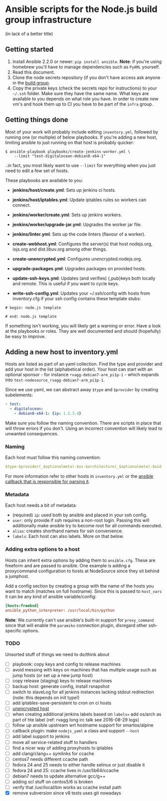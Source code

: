 # Ansible scripts for the Node.js build group infrastructure

(in lack of a better title)


## Getting started

1. Install Ansible 2.2.0 or newer: `pip install ansible`. **Note**: if you're
   using homebrew you'll have to manage dependencies such as `PyAML` yourself.
2. Read this document.
3. Clone the node secrets repository (if you don't have access ask anyone
   in the [build group](https://github.com/nodejs/build#people).
4. Copy the private keys (check the secrets repo for instructions) to your
   `~/.ssh` folder. Make sure they have the same name. What keys are available
   to you depends on what role you have. In order to create new vm's and hook
   them up to CI you have to be part of the `infra` group.


## Getting things done

Most of your work will probably include editing `inventory.yml`, followed by
running one (or multiple) of below playbooks. If you're adding a new host,
limiting ansible to just running on that host is probably quicker:

```console
$ ansible-playbook playbooks/create-jenkins-worker.yml \
    --limit "test-digitalocean-debian8-x64-1"
```

..in fact, you most likely want to use `--limit` for everything when you just
need to edit a few set of hosts.

These playbooks are available to you:

  - **jenkins/host/create.yml**: Sets up jenkins ci hosts.

  - **jenkins/host/iptables.yml**: Update iptables rules so workers can connect.

  - **jenkins/worker/create.yml**: Sets up jenkins workers.

  - **jenkins/worker/upgrade-jar.yml**: Upgrades the worker jar file.

  - **jenkins/linter.yml**: Sets up the code linters (flavour of a worker).

  - **create-webhost.yml**: Configures the server(s) that host nodejs.org,
                            iojs.org and dist.libuv.org among other things.

  - **create-unencrypted.yml**: Configures unencrypted.nodejs.org.

  - **upgrade-packages.yml**: Upgrades packages on provided hosts.

  - **update-ssh-keys.yml**: Updates (and verifies) {,pub}keys both locally
    and remote. This is useful if you want to cycle keys.

  - **write-ssh-config.yml**: Updates your ~/.ssh/config with hosts from
   inventory.cfg if your ssh config contains these template stubs:
   ```console
   # begin: node.js template

   # end: node.js template
   ```

If something isn't working, you will likely get a warning or error.
Have a look at the playbooks or roles. They are well documented and should
(hopefully) be easy to improve.


## Adding a new host to inventory.yml

Hosts are listed as part of an yaml collection. Find the type and provider and
add your host in the list (alphabetical order). Your host can start with an
optional sponsor - for instance `rvagg-debian7-arm_pi1p-1` - which expands
into `test-nodesource_rvagg-debian7-arm_pi1p-1`.

Since we use yaml, we can abstract away `$type` and `$provider` by creating
subelements:

```yaml
- test:
  - digitalocean:
    - debian8-x64-1: {ip: 1.2.3.4}
```

Make sure you follow the naming convention. There are scripts in place that
will throw errors if you don't. Using an incorrect convention will likely
lead to unwanted consequences.

### Naming

Each host must follow this naming convention:

```yaml
$type-$provider(_$optionalmeta)-$os-$architecture(_$optionalmeta)-$uid
```

For more information refer to other hosts in `inventory.yml` or the
[ansible callback that is responsible for parsing it][callback].


### Metadata

Each host needs a bit of metadata:

  - (required) `ip`: used both by ansible and placed in your ssh config.
  - `user`: only provide if ssh requires a non-root login. Passing this
             will additionally make ansible try to become root for all
             commands executed.
  - `alias`: creates shorthand names for ssh convenience.
  - `labels`: Each host can also labels. More on that below.

### Adding extra options to a host

Hosts can inherit extra options by adding them to `ansible.cfg`. These are
freeform and are passed to ansible. One example is adding a proxycommand
configuration to hosts at NodeSource since they sit behind a jumphost.

Add a config section by creating a group with the name of the hosts you want
to match (matches on full hostname). Since this is passed to `host_vars` it
can be any kind of ansible variable/config:

```ini
[hosts:freebsd]
ansible_python_interpreter: /usr/local/bin/python
```

**Note**: We currently can't use ansible's built-in support for `proxy_command`
          since that will enable the `paramiko` connection plugin, disregard
          other ssh-specific options.



### TODO

Unsorted stuff of things we need to do/think about

- [ ] playbook: copy keys and config to release machines
- [ ] avoid messing with keys on machines that has multiple usage such as jump
      hosts (or set up a new jump host)
- [ ] copy release (staging) keys to release machines
- [ ] backup host: generate config, install rsnapshot
- [ ] switch to slaveLog for all jenkins instances lacking stdout redirection
      (note: this depends on init type!)
- [ ] add iptables-save-persistent to cron on ci hosts
- [ ] [unencrypted host](https://git.io/v6H1z)
- [ ] when creating additional jenkins labels based on `labels=` add os/arch
      as part of hte label (ref: rvagg long irc talk see 2016-08-29 logs)
- [ ] follow up ansible upstream wrt hostname support for smartos/alpine
- [ ] callback plugin: make `nodejs_yaml` a class and support `--host`
- [ ] add label support to jenkins
- [ ] move all service-related stuff to handlers
- [ ] find a nicer way of adding proxyhosts to iptables
- [ ] add clang/clang++ symlinks for ccache
- [ ] centos7 needs different ccache path
- [ ] fedora 24 and 25 needs to either handle selinux or just disable it
- [ ] fedora 24 and 25: ccache lives in /usr/lib64/ccache
- [ ] debian7 needs to update alternative gcc/g++
- [ ] adding scl stuff on centos5/6 is broken
- [ ] verify that /usr/local/bin works as ccache install path
- [x] remove subversion since v8 tests uses git nowadays

[callback]: plugins/inventory/nodejs_yaml.py

